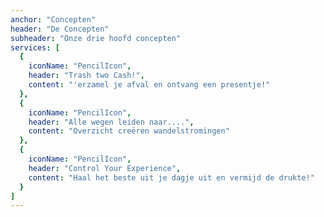 ```yaml
---
anchor: "Concepten"
header: "De Concepten"
subheader: "Onze drie hoofd concepten"
services: [
  {
    iconName: "PencilIcon",
    header: "Trash two Cash!",
    content: "'erzamel je afval en ontvang een presentje!"
  },
  {
    iconName: "PencilIcon",
    header: "Alle wegen leiden naar....",
    content: "Overzicht creëren wandelstromingen"
  },
  {
    iconName: "PencilIcon",
    header: "Control Your Experience",
    content: "Haal het beste uit je dagje uit en vermijd de drukte!"
  }
]
---
```

